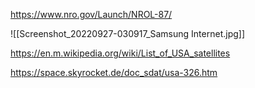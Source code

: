 https://www.nro.gov/Launch/NROL-87/

![[Screenshot_20220927-030917_Samsung Internet.jpg]]

https://en.m.wikipedia.org/wiki/List_of_USA_satellites

https://space.skyrocket.de/doc_sdat/usa-326.htm

